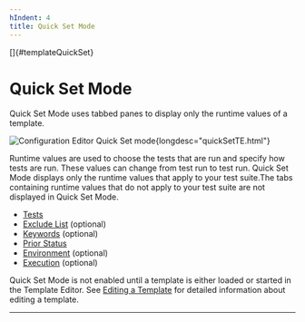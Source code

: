 ```yaml
---
hIndent: 4
title: Quick Set Mode
---
```


[]{#templateQuickSet}

# Quick Set Mode

Quick Set Mode uses tabbed panes to display only the runtime values of a template.

![Configuration Editor Quick Set
mode](../../images/JT4configEditorQuickSet.gif){longdesc="quickSetTE.html"} 

Runtime values are used to choose the tests that are run and specify how tests are run. These values
can change from test run to test run. Quick Set Mode displays only the runtime values that apply to
your test suite.The tabs containing runtime values that do not apply to your test suite are not
displayed in Quick Set Mode.

-   [Tests](../admin/testsTabTE.html)
-   [Exclude List](../admin/excludeTabTE.html) (optional)
-   [Keywords](../admin/keywordsTabTE.html) (optional)
-   [Prior Status](../admin/statusTabTE.html)
-   [Environment](../admin/envTabTE.html) (optional)
-   [Execution](../admin/execTabTE.html) (optional)

Quick Set Mode is not enabled until a template is either loaded or started in the Template Editor.
See [Editing a Template](../admin/editTemplate.html) for detailed information about editing a
template.

----------------------------------------------------------------------------------------------------


